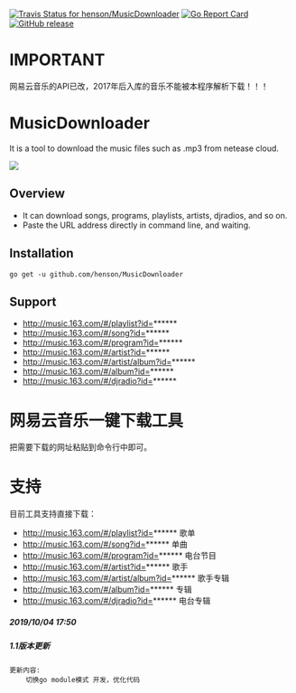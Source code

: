 [![Travis Status for henson/MusicDownloader](https://travis-ci.org/henson/MusicDownloader.svg?branch=master)](https://travis-ci.org/henson/MusicDownloader) [![Go Report Card](https://goreportcard.com/badge/github.com/henson/MusicDownloader)](https://goreportcard.com/report/github.com/henson/MusicDownloader) [![GitHub release](https://img.shields.io/github/release/henson/MusicDownloader.svg)](https://github.com/henson/MusicDownloader/releases/tag/v1.0)

# IMPORTANT

网易云音乐的API已改，2017年后入库的音乐不能被本程序解析下载！！！

# MusicDownloader 

It is a tool to download the music files such as .mp3 from netease cloud.

![](screen.gif)

## Overview

- It can download songs, programs, playlists, artists, djradios, and so on.
- Paste the URL address directly in command line, and waiting.

## Installation

```
go get -u github.com/henson/MusicDownloader
```

## Support

- http://music.163.com/#/playlist?id=******
- http://music.163.com/#/song?id=******
- http://music.163.com/#/program?id=******
- http://music.163.com/#/artist?id=******
- http://music.163.com/#/artist/album?id=******
- http://music.163.com/#/album?id=******
- http://music.163.com/#/djradio?id=******


# 网易云音乐一键下载工具

把需要下载的网址粘贴到命令行中即可。

# 支持

目前工具支持直接下载：

- http://music.163.com/#/playlist?id=****** 歌单
- http://music.163.com/#/song?id=****** 单曲
- http://music.163.com/#/program?id=****** 电台节目  
- http://music.163.com/#/artist?id=****** 歌手
- http://music.163.com/#/artist/album?id=****** 歌手专辑
- http://music.163.com/#/album?id=****** 专辑
- http://music.163.com/#/djradio?id=****** 电台专辑

##### 2019/10/04 17:50
##### 1.1版本更新
```
更新内容:
    切换go module模式 开发，优化代码
```
